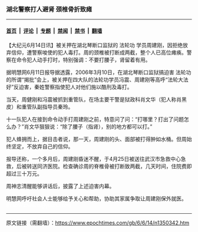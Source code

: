 ### 湖北警察打人避肾 颈椎骨折致瘫

---

#### [首页](../../../..?n1350342) &nbsp;|&nbsp; [评论](../../../../../epoch-comment?n1350342) &nbsp;|&nbsp; [专题](../../../../../epoch-special?n1350342) &nbsp;|&nbsp; [禁闻](../../../../../epoch-news?n1350342) &nbsp;|&nbsp; [禁书](../../../../../books?n1350342) &nbsp;|&nbsp; [翻墙](https://github.com/gfw-breaker/nogfw/blob/master/README.md?n1350342)


<div class="post_content" id="artbody" itemprop="articleBody">
 <!-- article content begin -->
 <p>
  【大纪元6月14日讯】被关押在湖北琴断口监狱的
  <ok href="https://www.epochtimes.com/gb/tag/%E6%B3%95%E8%BD%AE%E5%8A%9F.html">
   法轮功
  </ok>
  学员周建刚，因拒绝放弃信仰，遭警察唆使的犯人毒打。周的颈椎被打断成两截，整个人已高位瘫痪。警察在命令犯人动手打时，特别强调：不要打腰子，肾留着有用。
 </p>
 <p>
  据明慧网6月11日报导据透露，2006年3月10日，在湖北琴断口监狱搞迫害
  <ok href="https://www.epochtimes.com/gb/tag/%E6%B3%95%E8%BD%AE%E5%8A%9F.html">
   法轮功
  </ok>
  的所谓“揭批”会上，被关押在四大队的法轮功学员冯震、周建刚等高呼“法轮大法好”反迫害，秦姓警察指使犯人对他们施以酷刑及毒打。
 </p>
 <p>
  当天，周健刚和冯震被抓到重管队，在场主要干警是狱政科肖文华（犯人称肖黑皮）和重管队副指导员秦玲。
 </p>
 <p>
  十一队犯人在接到命令动手打周建刚之前，特意问了问：“打哪里？打出了问题怎么办？”肖文华狠狠说：“除了腰子（指肾），别的地方都可以打。”
 </p>
 <p>
  犯人蜂拥而上，据目击者说，那一天，周建刚的头、面部被打得肿如水桶。但周始终坚定，不放弃自己的信仰。
 </p>
 <p>
  报导还称，一个多月后，周建刚昏迷不醒，于4月25日被送往武汉市急救中心急救，后被转送同济医院。检查确诊周的脊椎骨被打断致两截，几天时间，住院费即超过三十万元。
 </p>
 <p>
  周神志清醒能够讲话后，披露了上述迫害内幕。
 </p>
 <p>
  明慧网呼吁社会人士能够给予关心和帮助，协助其家属争取让周建刚保外就医。
  <br/>
  <font color="#ffffff">
   (http://www.dajiyuan.com)
  </font>
 </p>
 <!-- article content end -->
 <div id="below_article_ad">
 </div>
</div>


---

原文链接（需翻墙）：https://www.epochtimes.com/gb/6/6/14/n1350342.htm